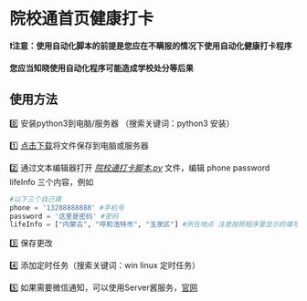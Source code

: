 # 院校通首页健康打卡

**❗注意：使用自动化脚本的前提是您应在不瞒报的情况下使用自动化健康打卡程序**

**您应当知晓使用自动化程序可能造成学校处分等后果**

## 使用方法

0️⃣ 安装python3到电脑/服务器 （搜索关键词：python3 安装）

1️⃣ [点击下载](https://github.com/sosyz/myriadcampuses/archive/1.0.zip)将文件保存到电脑或服务器

2️⃣ 通过文本编辑器打开 *<u>院校通打卡脚本.py</u>* 文件，编辑 phone password lifeInfo 三个内容，例如

```python
#以下三个自己填
phone = '13288888888' #手机号
password = '这里是密码' #密码
lifeInfo = ["内蒙古", "呼和浩特市", "玉泉区"] #所在地点 注意按照程序里显示的填写
```

3️⃣ 保存更改

4️⃣ 添加定时任务（搜索关键词：win linux 定时任务）

5️⃣ 如果需要微信通知，可以使用Server酱服务，[官网](http://sc.ftqq.com/)
